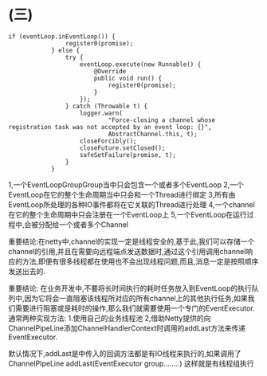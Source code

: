 # (三)
```
if (eventLoop.inEventLoop()) {
                register0(promise);
            } else {
                try {
                    eventLoop.execute(new Runnable() {
                        @Override
                        public void run() {
                            register0(promise);
                        }
                    });
                } catch (Throwable t) {
                    logger.warn(
                            "Force-closing a channel whose registration task was not accepted by an event loop: {}",
                            AbstractChannel.this, t);
                    closeForcibly();
                    closeFuture.setClosed();
                    safeSetFailure(promise, t);
                }
            }
```

1,一个EventLoopGroupGroup当中只会包含一个或者多个EventLoop
2,一个EventLoop在它的整个生命周期当中只会和一个Thread进行绑定
3,所有由EventLoop所处理的各种IO事件都将在它关联的Thread进行处理
4,一个channel在它的整个生命周期中只会注册在一个EventLoop上
5,一个EventLoop在运行过程中,会被分配给一个或者多个Channel


重要结论:在netty中,channel的实现一定是线程安全的,基于此,我们可以存储一个channel的引用,并且在需要向远程端点发送数据时,通过这个引用调用channel响应的方法,即便有很多线程都在使用也不会出现线程问题,而且,消息一定是按照顺序发送出去的.

重要结论: 
在业务开发中,不要将长时间执行的耗时任务放入到EventLoop的执行队列中,因为它将会一直阻塞该线程所对应的所有channel上的其他执行任务,如果我们需要进行阻塞或是耗时的操作,那么我们就需要使用一个专门的EventExecutor.
通常两种实现方法:
1.使用自己的业务线程池
2,借助Netty提供的向ChannelPipeLine添加ChannelHandlerContext时调用的addLast方法来传递EventExecutor.

默认情况下,addLast是中传入的回调方法都是有IO线程来执行的,如果调用了ChannelPIpeLine addLast(EventExecutor group........)
这样就是有线程组执行